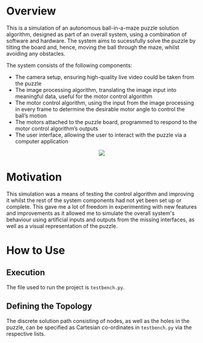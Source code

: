 # Overview

This is a simulation of an autonomous ball-in-a-maze puzzle solution algorithm, designed as part of an overall system, using a combination of software and hardware. The system aims to sucessfully solve the puzzle by tilting the board and, hence, moving the ball through the maze, whilst avoiding any obstacles.

The system consists of the following components:

* The camera setup, ensuring high-quality live video could be taken from the puzzle
* The image processing algorithm, translating the image input into meaningful data, useful for the motor control algorithm
* The motor control algorithm, using the input from the image processing in every frame to determine the desirable motor angle to control the ball’s motion
* The motors attached to the puzzle board, programmed to respond to the motor control algorithm’s outputs
* The user interface, allowing the user to interact with the puzzle via a computer application

<p align = "center">
    <img src="https://github.com/alexandrosfloros/Rolling-Ball-Control/blob/main/system_flowchart.png">
</p>

# Motivation

This simulation was a means of testing the control algorithm and improving it whilst the rest of the system components had not yet been set up or complete. This gave me a lot of freedom in experimenting with new features and improvements as it allowed me to simulate the overall system's behaviour using artificial inputs and outputs from the missing interfaces, as well as a visual representation of the puzzle.

# How to Use

## Execution

The file used to run the project is ``testbench.py``.

## Defining the Topology

The discrete solution path consisting of nodes, as well as the holes in the puzzle, can be specified as Cartesian co-ordinates in ``testbench.py`` via the respective lists.
